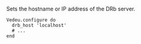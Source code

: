 Sets the hostname or IP address of the DRb server.

    Vedeu.configure do
      drb_host 'localhost'
      # ...
    end
